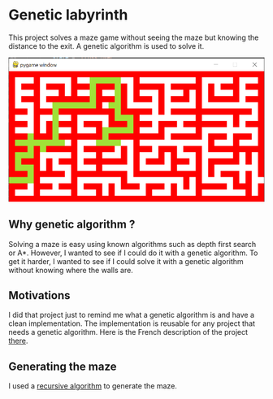 # Genetic labyrinth

This project solves a maze game without seeing the maze but knowing the distance to the exit. A genetic algorithm is used to solve it.

![An illustration of the game](https://github.com/clementw168/Genetic-Maze/blob/main/illustration.png)

## Why genetic algorithm ? 

Solving a maze is easy using known algorithms such as depth first search or A*. However, I wanted to see if I could do it with a genetic algorithm. To get it harder, I wanted to see if I could solve it with a genetic algorithm without knowing where the walls are. 

## Motivations

I did that project just to remind me what a genetic algorithm is and have a clean implementation. The implementation is reusable for any project that needs a genetic algorithm. Here is the French description of the project [there](https://github.com/clementw168/Genetic-Maze/blob/main/fiche_laby.pdf).

## Generating the maze 

I used a [recursive algorithm](https://en.wikipedia.org/wiki/Maze_generation_algorithm#Recursive_division_method) to generate the maze. 

